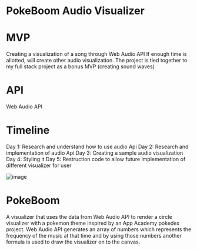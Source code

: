 # PokeBoom Audio Visualizer

# MVP
Creating a visualization of a song through Web Audio API
If enough time is allotted, will create other audio visualization.
The project is tied together to my full stack project as a bonus MVP (creating sound waves)

# API
Web Audio API

# Timeline

Day 1: Research and understand how to use audio Api
Day 2: Research and implementation of audio Api
Day 3: Creating a sample audio visualization
Day 4: Styling it
Day 5: Restruction code to allow future implementation of different visualizer for user 

![image](https://user-images.githubusercontent.com/49809862/62941202-7e6e7d80-bda3-11e9-8aa4-adf1e725b67a.png)

# PokeBoom
A visualizer that uses the data from Web Audio API to render a circle visualizer with a pokemon theme inspired by an App Academy pokedex project. Web Audio API generates an array of numbers which represents the frequency of the music at that time and by using those numbers another formula is used to draw the visualizer on to the canvas. 
